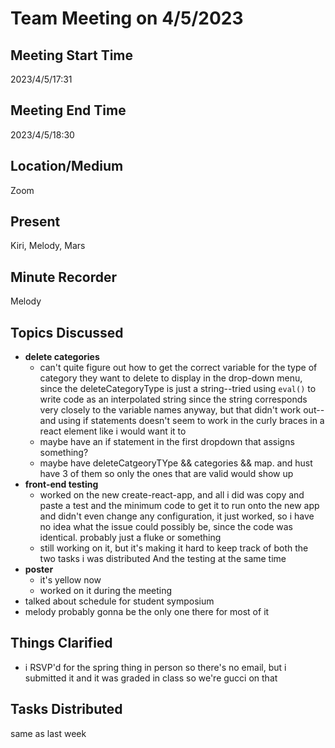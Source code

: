 # Team Meeting on 4/5/2023

## Meeting Start Time
2023/4/5/17:31

## Meeting End Time
2023/4/5/18:30

## Location/Medium
Zoom

## Present
Kiri, Melody, Mars

## Minute Recorder
Melody

## Topics Discussed
- **delete categories**
	- can't quite figure out how to get the correct variable for the type of category they want to delete to display in the drop-down menu, since the deleteCategoryType is just a string--tried using `eval()` to write code as an interpolated string since the string corresponds very closely to the variable names anyway, but that didn't work out--and using if statements doesn't seem to work in the curly braces in a react element like i would want it to
	- maybe have an if statement in the first dropdown that assigns something?
	- maybe have deleteCatgeoryTYpe && categories && map. and hust have 3 of them so only the ones that are valid would show up
- **front-end testing**
	- worked on the new create-react-app, and all i did was copy and paste a test and the minimum code to get it to run onto the new app and didn't even change any configuration, it just worked, so i have no idea what the issue could possibly be, since the code was identical. probably just a fluke or something
	- still working on it, but it's making it hard to keep track of both the two tasks i was distributed And the testing at the same time
- **poster**
	- it's yellow now
	- worked on it during the meeting
- talked about schedule for student symposium
- melody probably gonna be the only one there for most of it
## Things Clarified
- i RSVP'd for the spring thing in person so there's no email, but i submitted it and it was graded in class so we're gucci on that
## Tasks Distributed
same as last week
